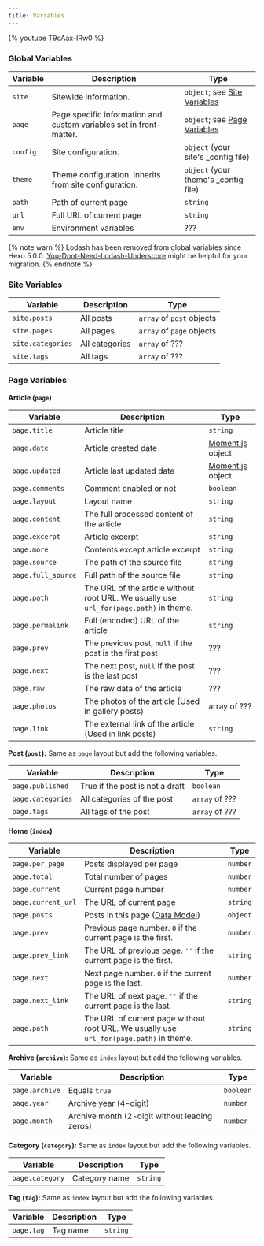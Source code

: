 ```yaml
---
title: Variables
---
```


{% youtube T9oAax-IRw0 %}

### Global Variables

Variable | Description | Type
--- | --- | ---
`site` | Sitewide information. | `object`; see [Site Variables]
`page` | Page specific information and custom variables set in front-matter. | `object`; see [Page Variables]
`config` | Site configuration. | `object` (your site's _config file)
`theme` | Theme configuration. Inherits from site configuration. | `object` (your theme's _config file)
`path` | Path of current page | `string`
`url` | Full URL of current page | `string`
`env` | Environment variables | ???

{% note warn %}
Lodash has been removed from global variables since Hexo 5.0.0. [You-Dont-Need-Lodash-Underscore](https://github.com/you-dont-need/You-Dont-Need-Lodash-Underscore) might be helpful for your migration.
{% endnote %}

### Site Variables

Variable | Description | Type
--- | --- | ---
`site.posts` | All posts | `array` of `post` objects
`site.pages` | All pages | `array` of `page` objects
`site.categories` | All categories | `array` of ???
`site.tags` | All tags | `array` of ???

### Page Variables

**Article (`page`)**

Variable | Description | Type
--- | --- | ---
`page.title` | Article title | `string`
`page.date` | Article created date | [Moment.js] object
`page.updated` | Article last updated date | [Moment.js] object
`page.comments` | Comment enabled or not | `boolean`
`page.layout` | Layout name | `string`
`page.content` | The full processed content of the article | `string`
`page.excerpt` | Article excerpt | `string`
`page.more` | Contents except article excerpt | `string`
`page.source` | The path of the source file | `string`
`page.full_source` | Full path of the source file | `string`
`page.path` | The URL of the article without root URL. We usually use `url_for(page.path)` in theme. | `string`
`page.permalink` | Full (encoded) URL of the article | `string`
`page.prev` | The previous post, `null` if the post is the first post | ???
`page.next` | The next post, `null` if the post is the last post | ???
`page.raw` | The raw data of the article | ???
`page.photos` | The photos of the article (Used in gallery posts) | array of ???
`page.link` | The external link of the article (Used in link posts) | `string`

**Post (`post`):** Same as `page` layout but add the following variables.

Variable | Description | Type
--- | --- | ---
`page.published` | True if the post is not a draft | `boolean`
`page.categories` | All categories of the post | `array` of ???
`page.tags` | All tags of the post | `array` of ???

**Home (`index`)**

Variable | Description | Type
--- | --- | ---
`page.per_page` | Posts displayed per page | `number`
`page.total` | Total number of pages | `number`
`page.current` | Current page number | `number`
`page.current_url` | The URL of current page | `string`
`page.posts` | Posts in this page ([Data Model](https://hexojs.github.io/warehouse/)) | `object`
`page.prev` | Previous page number. `0` if the current page is the first. | `number`
`page.prev_link` | The URL of previous page. `''` if the current page is the first. | `string`
`page.next` | Next page number. `0` if the current page is the last. | `number`
`page.next_link` | The URL of next page. `''` if the current page is the last. | `string`
`page.path` | The URL of current page without root URL. We usually use `url_for(page.path)` in theme. | `string`

**Archive (`archive`):** Same as `index` layout but add the following variables.

Variable | Description | Type
--- | --- | ---
`page.archive` | Equals `true` | `boolean`
`page.year` | Archive year (4-digit) | `number`
`page.month` | Archive month (2-digit without leading zeros) | `number`

**Category (`category`):** Same as `index` layout but add the following variables.

Variable | Description | Type
--- | --- | ---
`page.category` | Category name | `string`

**Tag (`tag`):** Same as `index` layout but add the following variables.

Variable | Description | Type
--- | --- | ---
`page.tag` | Tag name | `string`

[Moment.js]: http://momentjs.com/
[Site Variables]: #Site-Variables
[Page Variables]: #Page-Variables
